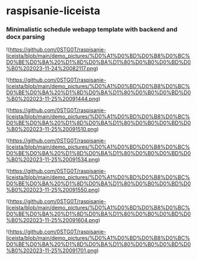 # raspisanie-liceista
### Minimalistic schedule webapp template with backend and docx parsing

!(https://github.com/0STG0T/raspisanie-liceista/blob/main/demo_pictures/%D0%A1%D0%BD%D0%B8%D0%BC%D0%BE%D0%BA%20%D1%8D%D0%BA%D1%80%D0%B0%D0%BD%D0%B0%202023-11-24%20082117.png)

!(https://github.com/0STG0T/raspisanie-liceista/blob/main/demo_pictures/%D0%A1%D0%BD%D0%B8%D0%BC%D0%BE%D0%BA%20%D1%8D%D0%BA%D1%80%D0%B0%D0%BD%D0%B0%202023-11-25%20091444.png)

!(https://github.com/0STG0T/raspisanie-liceista/blob/main/demo_pictures/%D0%A1%D0%BD%D0%B8%D0%BC%D0%BE%D0%BA%20%D1%8D%D0%BA%D1%80%D0%B0%D0%BD%D0%B0%202023-11-25%20091510.png)

!(https://github.com/0STG0T/raspisanie-liceista/blob/main/demo_pictures/%D0%A1%D0%BD%D0%B8%D0%BC%D0%BE%D0%BA%20%D1%8D%D0%BA%D1%80%D0%B0%D0%BD%D0%B0%202023-11-25%20091534.png)

!(https://github.com/0STG0T/raspisanie-liceista/blob/main/demo_pictures/%D0%A1%D0%BD%D0%B8%D0%BC%D0%BE%D0%BA%20%D1%8D%D0%BA%D1%80%D0%B0%D0%BD%D0%B0%202023-11-25%20091550.png)

!(https://github.com/0STG0T/raspisanie-liceista/blob/main/demo_pictures/%D0%A1%D0%BD%D0%B8%D0%BC%D0%BE%D0%BA%20%D1%8D%D0%BA%D1%80%D0%B0%D0%BD%D0%B0%202023-11-25%20091604.png)

!(https://github.com/0STG0T/raspisanie-liceista/blob/main/demo_pictures/%D0%A1%D0%BD%D0%B8%D0%BC%D0%BE%D0%BA%20%D1%8D%D0%BA%D1%80%D0%B0%D0%BD%D0%B0%202023-11-25%20091701.png)
